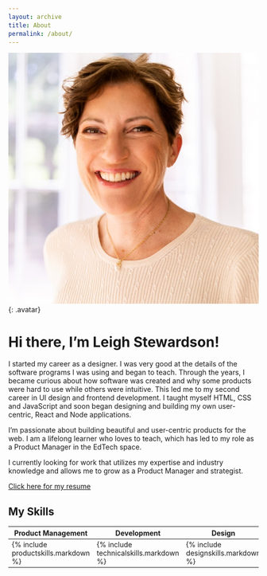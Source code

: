 ```yaml
---
layout: archive
title: About
permalink: /about/
---
```

![leigh avatar](/assets/images/bioshot.jpeg){: .avatar} 
# Hi there, I’m Leigh Stewardson!
I started my career as a designer. I was very good at the details of the software programs I was using and began to teach. Through the years, I became curious about how software was created and why some products were hard to use while others were intuitive. This led me to my second career in UI design and frontend development. I taught myself HTML, CSS and JavaScript and soon began designing and building my own user-centric, React and Node applications.

I’m passionate about building beautiful and user-centric products for the web. I am a lifelong learner who loves to teach, which has led to my role as a Product Manager in the EdTech space.

I currently looking for work that utilizes my expertise and industry knowledge and allows me to grow as a Product Manager and strategist.

<a href="https://leighlawhon.github.io/assets/leigh-stewardson-resume-24.pdf" target="_blank">Click here for my resume</a>

## My Skills

| Product Management | Development | Design | Business |
| ---- | ---- | ---- | ---- |
| {% include productskills.markdown %} | {% include technicalskills.markdown %} | {% include designskills.markdown %} | {% include softskills.markdown %} |





